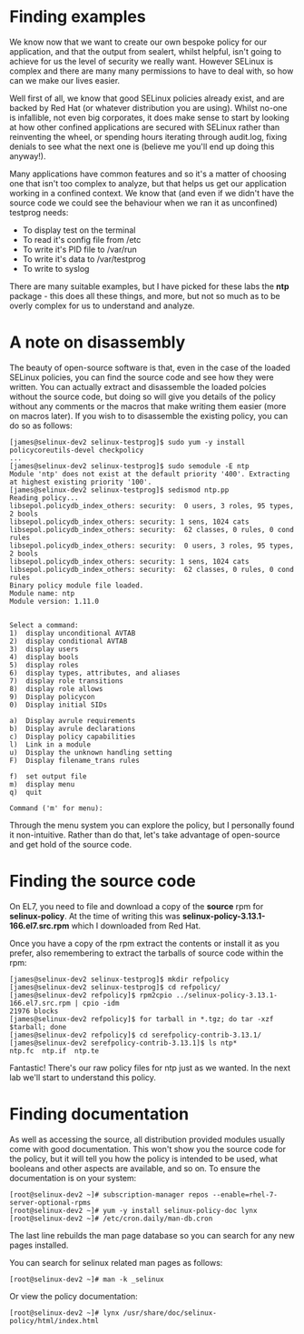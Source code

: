# Finding examples

We know now that we want to create our own bespoke policy for our application, and that the output from sealert, whilst helpful, isn't going to achieve for us the level of security we really want. However SELinux is complex and there are many many permissions to have to deal with, so how can we make our lives easier.

Well first of all, we know that good SELinux policies already exist, and are backed by Red Hat (or whatever distribution you are using). Whilst no-one is infallible, not even big corporates, it does make sense to start by looking at how other confined applications are secured with SELinux rather than reinventing the wheel, or spending hours iterating through audit.log, fixing denials to see what the next one is (believe me you'll end up doing this anyway!).

Many applications have common features and so it's a matter of choosing one that isn't too complex to analyze, but that helps us get our application working in a confined context. We know that (and even if we didn't have the source code we could see the behaviour when we ran it as unconfined) testprog needs:

* To display test on the terminal
* To read it's config file from /etc
* To write it's PID file to /var/run
* To write it's data to /var/testprog
* To write to syslog

There are many suitable examples, but I have picked for these labs the **ntp** package - this does all these things, and more, but not so much as to be overly complex for us to understand and analyze.

# A note on disassembly

The beauty of open-source software is that, even in the case of the loaded SELinux policies, you can find the source code and see how they were written. You can actually extract and disassemble the loaded polcies without the source code, but doing so will give you details of the policy without any comments or the macros that make writing them easier (more on macros later). If you wish to to disassemble the existing policy, you can do so as follows:

```
[james@selinux-dev2 selinux-testprog]$ sudo yum -y install policycoreutils-devel checkpolicy
...
[james@selinux-dev2 selinux-testprog]$ sudo semodule -E ntp
Module 'ntp' does not exist at the default priority '400'. Extracting at highest existing priority '100'.
[james@selinux-dev2 selinux-testprog]$ sedismod ntp.pp
Reading policy...
libsepol.policydb_index_others: security:  0 users, 3 roles, 95 types, 2 bools
libsepol.policydb_index_others: security: 1 sens, 1024 cats
libsepol.policydb_index_others: security:  62 classes, 0 rules, 0 cond rules
libsepol.policydb_index_others: security:  0 users, 3 roles, 95 types, 2 bools
libsepol.policydb_index_others: security: 1 sens, 1024 cats
libsepol.policydb_index_others: security:  62 classes, 0 rules, 0 cond rules
Binary policy module file loaded.
Module name: ntp
Module version: 1.11.0


Select a command:
1)  display unconditional AVTAB
2)  display conditional AVTAB
3)  display users
4)  display bools
5)  display roles
6)  display types, attributes, and aliases
7)  display role transitions
8)  display role allows
9)  Display policycon
0)  Display initial SIDs

a)  Display avrule requirements
b)  Display avrule declarations
c)  Display policy capabilities
l)  Link in a module
u)  Display the unknown handling setting
F)  Display filename_trans rules

f)  set output file
m)  display menu
q)  quit

Command ('m' for menu):  
```

Through the menu system you can explore the policy, but I personally found it non-intuitive. Rather than do that, let's take advantage of open-source and get hold of the source code.

# Finding the source code

On EL7, you need to file and download a copy of the **source** rpm for **selinux-policy**. At the time of writing this was **selinux-policy-3.13.1-166.el7.src.rpm** which I downloaded from Red Hat.

Once you have a copy of the rpm extract the contents or install it as you prefer, also remembering to extract the tarballs of source code within the rpm:

```
[james@selinux-dev2 selinux-testprog]$ mkdir refpolicy
[james@selinux-dev2 selinux-testprog]$ cd refpolicy/
[james@selinux-dev2 refpolicy]$ rpm2cpio ../selinux-policy-3.13.1-166.el7.src.rpm | cpio -idm
21976 blocks
[james@selinux-dev2 refpolicy]$ for tarball in *.tgz; do tar -xzf $tarball; done
[james@selinux-dev2 refpolicy]$ cd serefpolicy-contrib-3.13.1/
[james@selinux-dev2 serefpolicy-contrib-3.13.1]$ ls ntp*
ntp.fc  ntp.if  ntp.te
```

Fantastic! There's our raw policy files for ntp just as we wanted. In the next lab we'll start to understand this policy.

# Finding documentation

As well as accessing the source, all distribution provided modules usually come with good documentation. This won't show you the source code for the policy, but it will tell you how the policy is intended to be used, what booleans and other aspects are available, and so on. To ensure the documentation is on your system:

```
[root@selinux-dev2 ~]# subscription-manager repos --enable=rhel-7-server-optional-rpms
[root@selinux-dev2 ~]# yum -y install selinux-policy-doc lynx
[root@selinux-dev2 ~]# /etc/cron.daily/man-db.cron
```

The last line rebuilds the man page database so you can search for any new pages installed.

You can search for selinux related man pages as follows:

```
[root@selinux-dev2 ~]# man -k _selinux
```

Or view the policy documentation:

```
[root@selinux-dev2 ~]# lynx /usr/share/doc/selinux-policy/html/index.html
```
